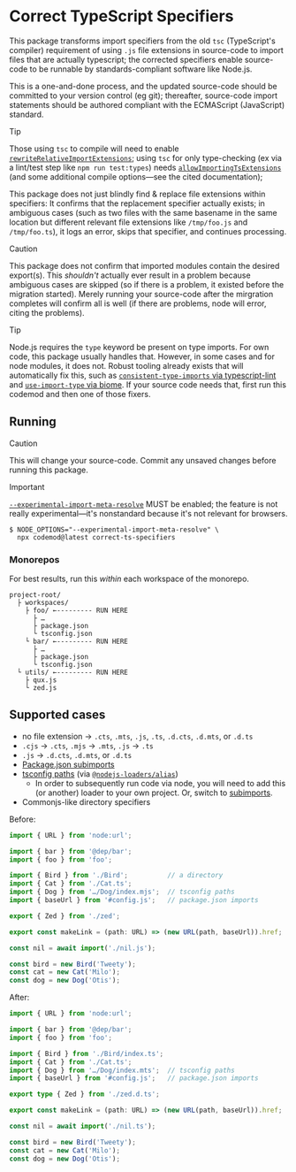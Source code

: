 # Correct TypeScript Specifiers

This package transforms import specifiers from the old `tsc` (TypeScript's compiler) requirement of using `.js` file extensions in source-code to import files that are actually typescript; the corrected specifiers enable source-code to be runnable by standards-compliant software like Node.js.

This is a one-and-done process, and the updated source-code should be committed to your version control (eg git); thereafter, source-code import statements should be authored compliant with the ECMAScript (JavaScript) standard.

> [!TIP]
> Those using `tsc` to compile will need to enable [`rewriteRelativeImportExtensions`](https://www.typescriptlang.org/tsconfig/#rewriteRelativeImportExtensions); using `tsc` for only type-checking (ex via a lint/test step like `npm run test:types`) needs [`allowImportingTsExtensions`](https://www.typescriptlang.org/tsconfig/#allowImportingTsExtensions) (and some additional compile options—see the cited documentation);

This package does not just blindly find & replace file extensions within specifiers: It confirms that the replacement specifier actually exists; in ambiguous cases (such as two files with the same basename in the same location but different relevant file extensions like `/tmp/foo.js` and `/tmp/foo.ts`), it logs an error, skips that specifier, and continues processing.

> [!CAUTION]
> This package does not confirm that imported modules contain the desired export(s). This _shouldn't_ actually ever result in a problem because ambiguous cases are skipped (so if there is a problem, it existed before the migration started). Merely running your source-code after the mirgration completes will confirm all is well (if there are problems, node will error, citing the problems).

> [!TIP]
> Node.js requires the `type` keyword be present on type imports. For own code, this package usually handles that. However, in some cases and for node modules, it does not. Robust tooling already exists that will automatically fix this, such as [`consistent-type-imports` via typescript-lint](https://typescript-eslint.io/rules/consistent-type-imports) and [`use-import-type` via biome](https://biomejs.dev/linter/rules/use-import-type/). If your source code needs that, first run this codemod and then one of those fixers.

## Running

> [!CAUTION]
> This will change your source-code. Commit any unsaved changes before running this package.

> [!IMPORTANT]
> [`--experimental-import-meta-resolve`](https://nodejs.org/api/cli.html#--experimental-import-meta-resolve) MUST be enabled; the feature is not really experimental—it's nonstandard because it's not relevant for browsers.

```console
$ NODE_OPTIONS="--experimental-import-meta-resolve" \
  npx codemod@latest correct-ts-specifiers
```

### Monorepos

For best results, run this _within_ each workspace of the monorepo.

```text
project-root/
  ├ workspaces/
    ├ foo/ ←--------- RUN HERE
      ├ …
      ├ package.json
      └ tsconfig.json
    └ bar/ ←--------- RUN HERE
      ├ …
      ├ package.json
      └ tsconfig.json
  └ utils/ ←--------- RUN HERE
    ├ qux.js
    └ zed.js
```

## Supported cases

* no file extension → `.cts`, `.mts`, `.js`, `.ts`, `.d.cts`, `.d.mts`, or `.d.ts`
* `.cjs` → `.cts`, `.mjs` → `.mts`, `.js` → `.ts`
* `.js` → `.d.cts`, `.d.mts`, or `.d.ts`
* [Package.json subimports](https://nodejs.org/api/packages.html#subpath-imports)
* [tsconfig paths](https://www.typescriptlang.org/tsconfig/#paths) (via [`@nodejs-loaders/alias`](https://github.com/JakobJingleheimer/nodejs-loaders/blob/main/packages/alias?tab=readme-ov-file))
  * In order to subsequently run code via node, you will need to add this (or another) loader to your own project. Or, switch to [subimports](https://nodejs.org/api/packages.html#subpath-imports).
* Commonjs-like directory specifiers

Before:

```ts
import { URL } from 'node:url';

import { bar } from '@dep/bar';
import { foo } from 'foo';

import { Bird } from './Bird';          // a directory
import { Cat } from './Cat.ts';
import { Dog } from '…/Dog/index.mjs';  // tsconfig paths
import { baseUrl } from '#config.js';   // package.json imports

export { Zed } from './zed';

export const makeLink = (path: URL) => (new URL(path, baseUrl)).href;

const nil = await import('./nil.js');

const bird = new Bird('Tweety');
const cat = new Cat('Milo');
const dog = new Dog('Otis');
```

After:

```ts
import { URL } from 'node:url';

import { bar } from '@dep/bar';
import { foo } from 'foo';

import { Bird } from './Bird/index.ts';
import { Cat } from './Cat.ts';
import { Dog } from '…/Dog/index.mts';  // tsconfig paths
import { baseUrl } from '#config.js';   // package.json imports

export type { Zed } from './zed.d.ts';

export const makeLink = (path: URL) => (new URL(path, baseUrl)).href;

const nil = await import('./nil.ts');

const bird = new Bird('Tweety');
const cat = new Cat('Milo');
const dog = new Dog('Otis');
```
